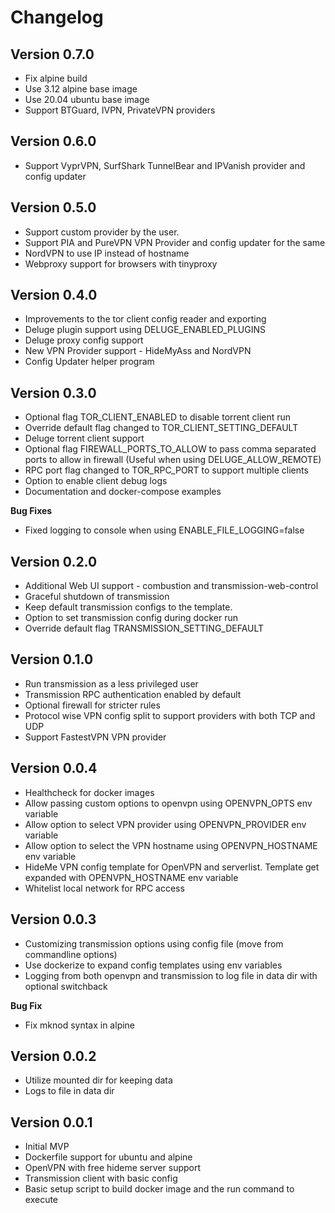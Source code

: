 # Changelog

## Version 0.7.0

* Fix alpine build
* Use 3.12 alpine base image
* Use 20.04 ubuntu base image
* Support BTGuard, IVPN, PrivateVPN providers

## Version 0.6.0

* Support VyprVPN, SurfShark TunnelBear and IPVanish provider and config updater

## Version 0.5.0

* Support custom provider by the user.
* Support PIA and PureVPN VPN Provider and config updater for the same
* NordVPN to use IP instead of hostname
* Webproxy support for browsers with tinyproxy

## Version 0.4.0

* Improvements to the tor client config reader and exporting
* Deluge plugin support using DELUGE_ENABLED_PLUGINS
* Deluge proxy config support
* New VPN Provider support - HideMyAss and NordVPN
* Config Updater helper program

## Version 0.3.0

* Optional flag TOR_CLIENT_ENABLED to disable torrent client run
* Override default flag changed to TOR_CLIENT_SETTING_DEFAULT
* Deluge torrent client support
* Optional flag FIREWALL_PORTS_TO_ALLOW to pass comma separated ports to allow in firewall (Useful when using DELUGE_ALLOW_REMOTE)
* RPC port flag changed to TOR_RPC_PORT to support multiple clients
* Option to enable client debug logs
* Documentation and docker-compose examples

**Bug Fixes**

* Fixed logging to console when using ENABLE_FILE_LOGGING=false

## Version 0.2.0

* Additional Web UI support - combustion and transmission-web-control
* Graceful shutdown of transmission
* Keep default transmission configs to the template.
* Option to set transmission config during docker run
* Override default flag TRANSMISSION_SETTING_DEFAULT

## Version 0.1.0

* Run transmission as a less privileged user
* Transmission RPC authentication enabled by default
* Optional firewall for stricter rules
* Protocol wise VPN config split to support providers with both TCP and UDP
* Support FastestVPN VPN provider

## Version 0.0.4

* Healthcheck for docker images
* Allow passing custom options to openvpn using OPENVPN_OPTS env variable
* Allow option to select VPN provider using OPENVPN_PROVIDER env variable
* Allow option to select the VPN hostname using OPENVPN_HOSTNAME env variable
* HideMe VPN config template for OpenVPN and serverlist. Template get expanded with OPENVPN_HOSTNAME env variable
* Whitelist local network for RPC access

## Version 0.0.3

* Customizing transmission options using config file (move from commandline options)
* Use dockerize to expand config templates using env variables
* Logging from both openvpn and transmission to log file in data dir with optional switchback

**Bug Fix**

* Fix mknod syntax in alpine


## Version 0.0.2

* Utilize mounted dir for keeping data
* Logs to file in data dir

## Version 0.0.1

* Initial MVP
* Dockerfile support for ubuntu and alpine
* OpenVPN with free hideme server support
* Transmission client with basic config
* Basic setup script to build docker image and the run command to execute
